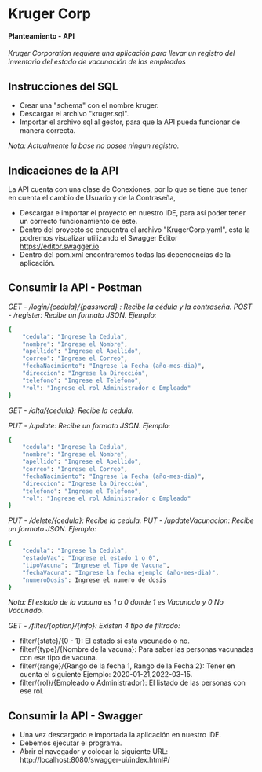# Kruger Corp
#### Planteamiento - API

_Kruger Corporation requiere una aplicación para llevar un registro del inventario del estado de vacunación de los empleados_

## Instrucciones del SQL

- Crear una "schema" con el nombre kruger.
- Descargar el archivo "kruger.sql".
- Importar el archivo sql al gestor, para que la API pueda funcionar de manera correcta.

_Nota: Actualmente la base no posee ningun registro._

## Indicaciones de la API

La API cuenta con una clase de Conexiones, por lo que se tiene que tener en cuenta el cambio de Usuario y de la Contraseña,

- Descargar e importar el proyecto en nuestro IDE, para así poder tener un correcto funcionamiento de este.
- Dentro del proyecto se encuentra el archivo "KrugerCorp.yaml", esta la podremos visualizar utilizando el Swagger Editor https://editor.swagger.io
- Dentro del pom.xml encontraremos todas las dependencias de la aplicación.


## Consumir la API -  Postman
_GET - /login/{cedula}/{password} : Recibe la cédula y la contraseña._
_POST - /register: Recibe un formato JSON. Ejemplo:_

```sh
{
    "cedula": "Ingrese la Cedula",
    "nombre": "Ingrese el Nombre",
    "apellido": "Ingrese el Apellido",
    "correo": "Ingrese el Correo",
    "fechaNacimiento": "Ingrese la Fecha (año-mes-dia)",
    "direccion": "Ingrese la Dirección",
    "telefono": "Ingrese el Telefono",
    "rol": "Ingrese el rol Administrador o Empleado"
}
```
_GET - /alta/{cedula}: Recibe la cedula._

_PUT - /update: Recibe un formato JSON. Ejemplo:_

```sh
{
    "cedula": "Ingrese la Cedula",
    "nombre": "Ingrese el Nombre",
    "apellido": "Ingrese el Apellido",
    "correo": "Ingrese el Correo",
    "fechaNacimiento": "Ingrese la Fecha (año-mes-dia)",
    "direccion": "Ingrese la Dirección",
    "telefono": "Ingrese el Telefono",
    "rol": "Ingrese el rol Administrador o Empleado"
}
```
_PUT - /delete/{cedula}: Recibe la cedula._
_PUT - /updateVacunacion: Recibe un formato JSON. Ejemplo:_

```sh
{
    "cedula": "Ingrese la Cedula",
    "estadoVac": "Ingrese el estado 1 o 0",
    "tipoVacuna": "Ingrese el Tipo de Vacuna",
    "fechaVacuna": "Ingrese la fecha ejemplo (año-mes-dia)",
    "numeroDosis": Ingrese el numero de dosis
}
```
_Nota: El estado de la vacuna es 1 o 0 donde 1 es Vacunado y 0 No Vacunado._

_GET - /filter/{option}/{info}: Existen 4 tipo de filtrado:_
-   filter/{state}/{0 - 1}: El estado si esta vacunado o no.
-   filter/{type}/{Nombre de la vacuna}: Para saber las personas vacunadas con ese tipo de vacuna.
-   filter/{range}/{Rango de la fecha 1, Rango de la Fecha 2}: Tener en cuenta el siguiente Ejemplo: 2020-01-21,2022-03-15.
-   filter/{rol}/{Empleado o Administrador}: El listado de las personas con ese rol.

## Consumir la API -  Swagger
- Una vez descargado e importada  la aplicación en nuestro IDE.
- Debemos ejecutar el programa.
- Abrir el navegador y colocar la siguiente URL: http://localhost:8080/swagger-ui/index.html#/
